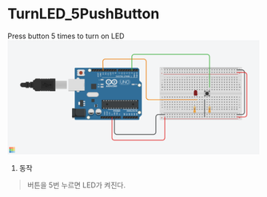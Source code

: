 # TurnLED_5PushButton
Press button 5 times to turn on LED
![tinkercad](LED_Button_with5press.png)
1. 동작
>버튼을 5번 누르면 LED가 켜진다.
